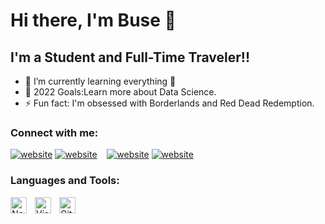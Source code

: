 # Hi there, I'm Buse 👋 

## I'm a Student and Full-Time Traveler!!

- 🌱 I’m currently learning everything 🤣
- 🥅 2022 Goals:Learn more about Data Science.
- ⚡ Fun fact: I'm obsessed with Borderlands and Red Dead Redemption.

### Connect with me:

[![website](./img/linkedin-light.svg)](https://www.linkedin.com/in/buse-yildirim000#gh-light-mode-only)
[![website](./img/linkedin-dark.svg)](https://www.linkedin.com/in/buse-yildirim000#gh-dark-mode-only)
&nbsp;&nbsp;
[![website](./img/instagram-light.svg)](https://www.instagram.com/buseyldrmn#gh-light-mode-only)
[![website](./img/instagram-dark.svg)](https://www.instagram.com/buseyldrmn#gh-dark-mode-only)

### Languages and Tools:

<img align="left" alt="Node.js" width="26px" src="https://cdn.jsdelivr.net/gh/devicons/devicon/icons/python/python-original.svg" style="padding-right:10px;" />

<img align="left" alt="Visual Studio Code" width="26px" src="https://cdn.jsdelivr.net/gh/devicons/devicon/icons/vscode/vscode-original.svg" style="padding-right:10px;" />

<img align="left" alt="Git" width="26px" src="https://cdn.jsdelivr.net/gh/devicons/devicon/icons/git/git-original.svg" style="padding-right:10px;" />


<br />
<br />
